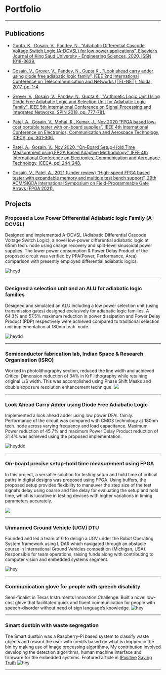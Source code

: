 # Portfolio

---
## Publications
- [Gupta, K., Gosain, V., Pandey, N., “Adiabatic Differential Cascode Voltage Switch Logic (A-DCVSL) for low power applications”, Elsevier’s Journal of King Saud University - Engineering Sciences, 2020, ISSN 1018-3639.](https://www.sciencedirect.com/science/article/pii/S1018363920303214)

- [Gosain, V., Grover, V., Pandey, N., Gupta K., "Look ahead carry adder using diode free adiabatic logic family", IEEE 2nd International Conference on Telecommunication and Networks (TEL-NET), Noida, 2017, pp. 1-4](https://ieeexplore.ieee.org/document/8343535)
- [Grover, V., Gosain, V., Pandey, N., Gupta K., "Arithmetic Logic Unit Using Diode Free Adiabatic Logic and Selection Unit for Adiabatic Logic Family", IEEE 5th International Conference on Signal Processing and Integrated Networks, SPIN 2018, pp. 777-781.](https://ieeexplore.ieee.org/document/8474277)
- [Patel, A., Gosain, V., Mohal, R., Kumar, J., Nov 2020 “FPGA based low-cost portable tester with on-board supplies”, IEEE 4th International Conference on Electronics, Communication and Aerospace Technology, ICECA, pp. 301-306.](https://ieeexplore.ieee.org/abstract/document/9297569) 
- [Patel, A., Gosain, V., Nov 2020, “On-Board Setup-Hold Time Measurement using FPGA Based Adaptive Methodology”, IEEE 4th International Conference on Electronics, Communication and Aerospace Technology, ICECA, pp. 244-248.](https://ieeexplore.ieee.org/abstract/document/9297466/)
- [Gosain, V., Patel, A., 2021 (Under review) “High-speed FPGA based tester with expandable memory and multiple test bench support”, 29th ACM/SIGDA International Symposium on Field-Programmable Gate Arrays (FPGA 2021).](https://drive.google.com/file/d/1pAgYkJGDGnscHdDqymU6V7qeNwV58Q3u/view?usp=sharing)


## Projects

### Proposed a Low Power Differential Adiabatic logic Family (A-DCVSL)
Designed and implemented A-DCVSL (Adiabatic Differential Cascode Voltage Switch Logic), a novel low-power differential adiabatic logic at 65nm tech. node using charge recovery and split-level sinusoidal power supplies. The lower power consumption & Power Delay Product of the proposed circuit was verified by PPA(Power, Performance, Area) comparison with presently employed differential adiabatic logics.

![heyd](https://github.com/vishwasgosain/vishwasgosain.github.io/blob/master/images/adcvsl.gif?raw=true)

---

### Designed a selection unit and an ALU for adiabatic logic families
Designed and simulated an ALU including a low power selection unit (using transmission gates) designed exclusively for adiabatic logic families. A 64.3% and 57.5% maximum reduction in power dissipation and Power Delay Product (PDP) respectively were achieved compared to traditional selection unit implementation at 180nm tech. node.

![heydd](https://github.com/vishwasgosain/vishwasgosain.github.io/blob/master/images/alu.gif?raw=true)

---

### Semiconductor fabrication lab, Indian Space & Research Organisation (ISRO)
Worked in photolithography section, reduced the line width and achieved Critical Dimension reduction of 34% in KrF lithography while retaining original L/S width. This was accomplished using Phase Shift Masks and double exposure resolution enhancement technique. 
<img src="https://github.com/vishwasgosain/vishwasgosain.github.io/blob/master/images/isro.png?raw=true"/>

---

### Look Ahead Carry Adder using Diode Free Adiabatic Logic
Implemented a look ahead adder using low power DFAL family. Performance of the circuit was compared with CMOS technology at 180nm tech. node across varying frequency and load capacitance. Maximum Power reduction of 45.7% and maximum Power Delay Product reduction of 31.4% was achieved using the proposed implementation.

![heyddd](https://github.com/vishwasgosain/vishwasgosain.github.io/blob/master/images/dfal.gif?raw=true)

---

### On-board precise setup-hold time measurement using FPGA 
In this project, a versatile solution for testing setup and hold time of critical paths in digital designs was proposed using FPGA. Using buffers, the proposed setup provides flexibility to maneuver the step size of the test signal’s delay using coarse and fine delay for evaluating the setup and hold time, which is lucrative in testing devices with higher variations in timing parameters accurately.


<img src="https://github.com/vishwasgosain/vishwasgosain.github.io/blob/master/images/sta.png?raw=true"/>

---

### Unmanned Ground Vehicle (UGV) DTU

Founded and led a team of 6 to design a UGV under the Robot Operating System framework using LIDAR which navigated through an obstacle course in International Ground Vehicles competition (Michigan, USA). Responsible for team operations, raising funds along with contributing to computer vision and embedded systems segment.

![hey](https://github.com/vishwasgosain/vishwasgosain.github.io/blob/master/images/ugv.gif?raw=true)

---

### Communication glove for people with speech disability
Semi-finalist in Texas Instruments Innovation Challenge: Built a novel low-cost glove that facilitated quick and fluent communication for people with speech-disorder without need of sign language’s knowledge.
![hey](https://github.com/vishwasgosain/vishwasgosain.github.io/blob/master/images/ti.gif?raw=true)

---

### Smart dustbin with waste segregation
The Smart dustbin was a Raspberry-Pi based system to classify waste objects and reward the user with credits based on what is dropped in the bin by making use of image processing algorithms. My contribution involved developing the detection algorithms, human machine interface and firmware for the embedded systems.
Featured article in [IPositive](http://ipositive.in/2015/09/07/throw-the-waste-and-get-rewarded/)
[Saying Truth](https://www.sayingtruth.com/get-rewarded-recycling-waste/)
![hey](https://github.com/vishwasgosain/vishwasgosain.github.io/blob/master/images/weconvert.gif?raw=true)

---



